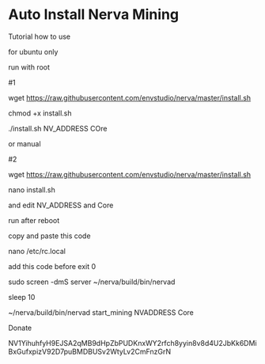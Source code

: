# Auto Install Nerva Mining


Tutorial how to use

for ubuntu only

run with root


#1

wget https://raw.githubusercontent.com/envstudio/nerva/master/install.sh

chmod +x install.sh

./install.sh NV_ADDRESS COre


or manual

#2

wget https://raw.githubusercontent.com/envstudio/nerva/master/install.sh

nano install.sh

and edit NV_ADDRESS and Core



run after reboot 

copy and paste this code

nano /etc/rc.local

add this code before exit 0

sudo screen -dmS server ~/nerva/build/bin/nervad

sleep 10

~/nerva/build/bin/nervad start_mining NVADDRESS Core


Donate

NV1YihuhfyH9EJSA2qMB9dHpZbPUDKnxWY2rfch8yyin8v8d4U2JbKk6DMiBxGufxpizV92D7puBMDBUSv2WtyLv2CmFnzGrN
